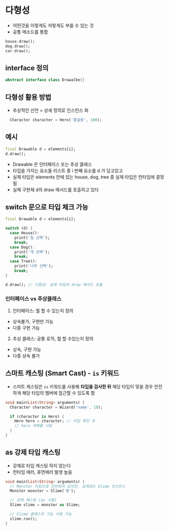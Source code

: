# 다형성
- 어떤것을 이렇게도 저렇게도 부를 수 있는 것
- 공통 메소드를 통합
```dart
house.draw();
dog.draw();
car.draw();
```

## interface 정의
```dart
abstract interface class Drawalbe{}
```

## 다형성 활용 방법
- 추상적인 선언 = 상세 정의로 인스턴스 화
```dart
  Character character = Hero('홍길동', 100);
```

## 예시
```dart
final Drawable d = elements[i];
d.draw();
```
- Drawable 은 인터페이스 또는 추상 클래스
- 타입을 가지는 요소들 리스트 중 i 번째 요소를 d 가 담고있고 
- 실제 타입은 elements 안에 있는 house, dog, tree 중 실제 타입은 런타임에 결정됨
- 실체 구현체 d의 draw 메서드를 호출하고 있다

## switch 문으로 타입 체크 가능
```dart
final Drawable d = elements[i];

switch (d) {
  case House():
    print('집 선택');
    break;
  case Dog():
    print('개 선택');
    break;
  case Tree():
    print('나무 선택');
    break;
}

d.draw(); // 다형성: 실제 타입의 draw 메서드 호출
```

### 인터페이스 vs 추상클래스
1. 인터페이스: 뭘 할 수 있는지 정의
- 상속불가, 구현만 가능
- 다중 구현 가능

2. 추상 클래스: 공통 로직, 뭘 할 수있는지 정의
- 상속, 구현 가능
- 다중 상속 불가


## 스마트 캐스팅 (Smart Cast) - `is` 키워드

- 스마트 캐스팅은 `is` 키워드를 사용해 **타입을 검사한 뒤** 해당 타입이 맞을 경우 안전하게 해당 타입의 멤버에 접근할 수 있도록 함

```dart
void main(List<String> arguments) {
  Character character = Wizard('name', 10);

  if (character is Hero) {
    Hero hero = character; // 타입 확인 후
    // hero 객체를 사용
  }
}
```

## as 강제 타입 캐스팅
- 강제로 타입 캐스팅 하지 않는다
- 런타임 에러, 휴먼에러 발생 높음
```dart
void main(List<String> arguments) {
  // Monster 타입으로 선언되어 있지만, 실제로는 Slime 인스턴스
  Monster monster = Slime('B');

  // 강제 캐스팅 (as 사용)
  Slime slime = monster as Slime;

  // Slime 클래스의 기능 사용 가능
  slime.run();
}
```